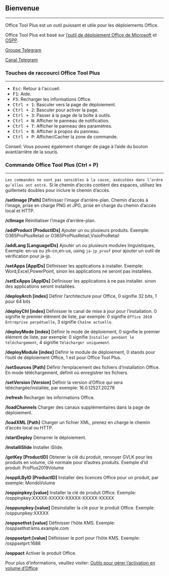 ## Bienvenue

---

Office Tool Plus est un outil puissant et utile pour les déploiements Office.

Office Tool Plus est basé sur [l’outil de déploiement Office de Microsoft](https://aka.ms/ODT) et [OSPP](https://docs.microsoft.com/fr-fr/DeployOffice/vlactivation/tools-to-manage-volume-activation-of-office).

[Groupe Telegram](https://otp.landian.vip/grouplink/telegram.html)

[Canal Telegram](https://t.me/otp_channel)

### Touches de raccourci Office Tool Plus

---

- <kbd>Esc</kbd>: Retour à l'accueil.
- <kbd>F1</kbd>: Aide.
- <kbd>F5</kbd>: Recharger les informations Office.
- <kbd>Ctrl + 1</kbd>: Basculer vers la page de déploiement.
- <kbd>Ctrl + 2</kbd>: Basculer pour activer la page.
- <kbd>Ctrl + 3</kbd>: Passer à la page de la boîte à outils.
- <kbd>Ctrl + N</kbd>: Afficher le panneau de notification.
- <kbd>Ctrl + T</kbd>: Afficher le panneau des paramètres.
- <kbd>Ctrl + B</kbd>: Afficher à propos du panneau.
- <kbd>Ctrl + P</kbd>: Afficher/Cacher la zone de commande.

Conseil: Vous pouvez également changer de page à l’aide du bouton avant/arrière de la souris.

### Commande Office Tool Plus (Ctrl + P)

---

`Les commandes ne sont pas sensibles à la casse, exécutées dans l’ordre qu’elles ont entré.` Si le chemin d’accès contient des espaces, utilisez les guillemets doubles pour inclure le chemin d’accès.

**/setImage [Path]** Définisser l’image d’arrière-plan. Chemin d’accès à l’image, prise en charge PNG et JPG, prise en charge du chemin d’accès local et HTTP.

**/clImage** Réinitialiser l’image d’arrière-plan.

**/addProduct [ProductIDs]** Ajouter un ou plusieurs produits. Exemple: O365ProPlusRetail or O365ProPlusRetail,VisioProRetail

**/addLang [LanguageIDs]** Ajouter un ou plusieurs modules linguistiques, Exemple: en-us ou zh-cn,en-us, using `ja-jp_proof` pour ajouter un outil de vérification pour ja-jp.

**/setApps [AppIDs]** Définisser les applications à installer. Exemple: Word,Excel,PowerPoint, sinon les applications ne seront pas installées.

**/setExApps [AppIDs]** Définisser les applications à ne pas installer. sinon des applications seront installées.

**/deployArch [index]** Définir l’architecture pour Office, 0 signifie 32 bits, 1 pour 64 bits

**/deployChl [index]** Définisser le canal de mise à jour pour l’installation. 0 signifie le premier élément de liste, par exemple: 0 signifie `Office 2019 Entreprise perpétuelle`, 3 signifie `Chaîne actuelle`.

**/deployMode [index]** Définir le mode de déploiement, 0 signifie le premier élément de liste, par exemple: 0 signifie `Installer pendant le téléchargement`, 4 signifie `Télécharger uniquement`.

**/deployModule [index]** Définir le module de déploiement, 0 stands pour l’outil de déploiement Office, 1 est pour Office Tool Plus.

**/setSources [Path]** Définir l’emplacement des fichiers d’installation Office. En mode téléchargement, définit où enregistrer les fichiers.

**/setVersion [Version]** Définir la version d’Office qui sera téléchargée/installée, par exemple: 16.0.12527.20278

**/refresh** Recharger les informations Office.

**/loadChannels** Charger des canaux supplémentaires dans la page de déploiement.

**/loadXML [Path]** Charger un fichier XML, prenez en charge le chemin d’accès local ou HTTP.

**/startDeploy** Démarrer le déploiement.

**/installiSlide** Installer iSlide.

**/getKey [ProductID]** Obtener la clé du produit, renvoyer GVLK pour les produits en volume, clé normale pour d’autres produits. Exemple d’id produit: ProPlus2019Volume

**/osppILByID [ProductID]** Installer des licences Office pour un produit, par exemple: MondoVolume

**/osppinpkey:[value]** Installer la clé de produit Office. Exemple: /osppinpkey:XXXXX-XXXXX-XXXXX-XXXXX-XXXXX

**/osppunpkey:[value]** Désinstaller la clé pour le produit Office. Exemple: /osppunpkey:XXXXX

**/osppsethst:[value]** Définisser l’hôte KMS. Exemple: /osppsethst:kms.example.com

**/osppsetprt:[value]** Définisser le port pour l’hôte KMS. Exemple: /osppsetprt:1688

**/osppact** Activer le produit Office.

Pour plus d’informations, veuillez visiter: [Outils pour gérer l’activation en volume d’Office](https://docs.microsoft.com/fr-fr/deployoffice/vlactivation/tools-to-manage-volume-activation-of-office)

